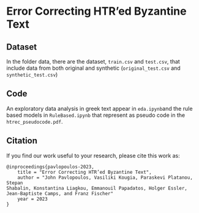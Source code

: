 # Error Correcting HTR’ed Byzantine Text

## Dataset

In the folder data, there are the dataset, `train.csv` and `test.csv`, that include data from both original and synthetic (`original_test.csv` and `synthetic_test.csv`)

## Code

An exploratory data analysis in greek text appear in `eda.ipynb`and the rule based models in `RuleBased.ipynb` that represent as pseudo code in the `htrec_pseudocode.pdf`.

## Citation

If you find our work useful to your research, please cite this work as:

```
@inproceedings{pavlopoulos-2023,
    title = "Error Correcting HTR’ed Byzantine Text",
    author = "John Pavlopoulos, Vasiliki Kougia, Paraskevi Platanou, Stepan
Shabalin, Konstantina Liagkou, Emmanouil Papadatos, Holger Essler,
Jean-Baptiste Camps, and Franz Fischer"
    year = 2023
}
```
